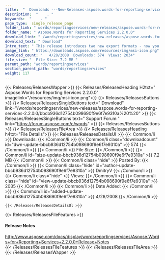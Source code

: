 ```yaml
---
title:  "  Downloads ---New-Releases-aspose.words-for-reporting-services-2.2.0.0 . " 
description:  "    . " 
keywords:  "    . " 
page_type:  single_release_page
folder_link: " words/reportingservices/new-releases/aspose.words-for-reporting-services-2.2.0.0/"
folder_name: " Aspose.Words for Reporting Services 2.2.0.0"
download_link: " /words/reportingservices/new-releases/aspose.words-for-reporting-services-2.2.0.0/bbcb936d12754b098690f9e6f7e9310a"
download_text: " Download"
Intro_text: " This release introduces two new export formats - now you are able to export your..."
image_link: " https://downloads.aspose.com/resources/img/msi-icon.png"
download_count: "   4/28/2008  Downloads: 574  Views: 2034"
file_size: "  File Size: 7.2 MB "
parent_path: "words/reportingservices"
section_parent_path: "words/reportingservices"
weight: 117 
---
```


{{< Releases/ReleasesWapper >}}
  {{< Releases/ReleasesHeading H2txt=" Aspose.Words for Reporting Services 2.2.0.0" imagelink="/resources/img/msi-icon.png">}}
  {{< Releases/ReleasesButtons >}}
    {{< Releases/ReleasesSingleButtons text=" Download" link="/words/reportingservices/new-releases/aspose.words-for-reporting-services-2.2.0.0/bbcb936d12754b098690f9e6f7e9310a%20%20" >}}
    {{< Releases/ReleasesSingleButtons text=" Support Forum " link="https://forum.aspose.com/c/words" >}}
  {{< Releases/ReleasesButtons >}}
  {{< Releases/ReleasesFileArea >}}
    {{< Releases/ReleasesHeading h4txt="File Details">}}
    {{< Releases/ReleasesDetailsUl >}}
            {{< Common/li  >}} Downloads: {{< /Common/li >}} 
      {{< Common/li class="downloadcount" id="dwn-update-bbcb936d12754b098690f9e6f7e9310a" >}} 574 {{< /Common/li >}} 
      {{< Common/li  >}} File Size: {{< /Common/li >}} 
      {{< Common/li id="size-update-bbcb936d12754b098690f9e6f7e9310a" >}} 7.2 MB {{< /Common/li >}} 
      {{< Common/li  class="hide" >}} Posted By: {{< /Common/li >}} 
      {{< Common/li class="hide" id="author-update-bbcb936d12754b098690f9e6f7e9310a" >}} DmitryV {{< /Common/li >}} 
      {{< Common/li class="hide"  >}} Views: {{< /Common/li >}} 
      {{< Common/li class="hide" id="view-update-bbcb936d12754b098690f9e6f7e9310a" >}} 2035 {{< /Common/li >}} 
      {{< Common/li  >}} Date Added: {{< /Common/li >}} 
      {{< Common/li id="added-update-bbcb936d12754b098690f9e6f7e9310a" >}} 4/28/2008 {{< /Common/li >}} 

    {{< /Releases/ReleasesDetailsUl >}}

  {{< Releases/ReleasesFileFeatures >}}
      <h4>Release Notes</h4><div><a href="http://www.aspose.com/docs/display/wordsreportingservices/Aspose.Words+for+Reporting+Services+2.2.0.0+Release+Notes">http://www.aspose.com/docs/display/wordsreportingservices/Aspose.Words+for+Reporting+Services+2.2.0.0+Release+Notes</a></div>
  {{< /Releases/ReleasesFileFeatures >}}
 {{< /Releases/ReleasesFileArea >}}
{{< /Releases/ReleasesWapper >}}



